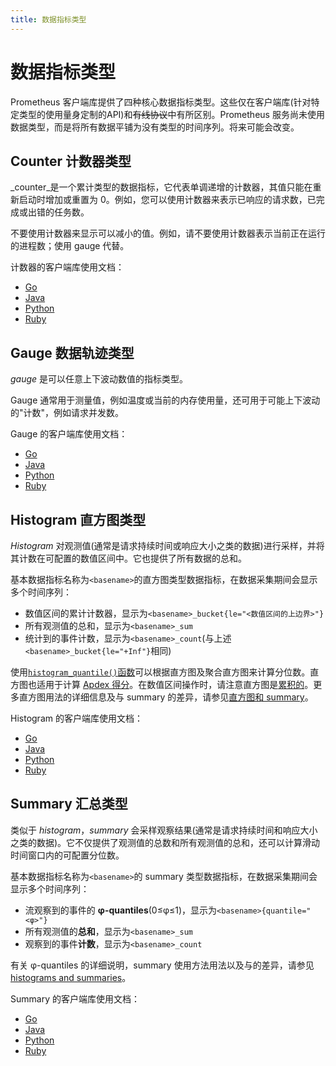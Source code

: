 ```yaml
---
title: 数据指标类型
---
```


# 数据指标类型

Prometheus 客户端库提供了四种核心数据指标类型。这些仅在客户端库\(针对特定类型的使用量身定制的API\)和~~有线协议~~中有所区别。Prometheus 服务尚未使用数据类型，而是将所有数据平铺为没有类型的时间序列。将来可能会改变。

## Counter 计数器类型 <a id="counter"></a>

_counter_是一个累计类型的数据指标，它代表单调递增的计数器，其值只能在重新启动时增加或重置为 0。例如，您可以使用计数器来表示已响应的请求数，已完成或出错的任务数。

不要使用计数器来显示可以减小的值。例如，请不要使用计数器表示当前正在运行的进程数；使用 gauge 代替。

计数器的客户端库使用文档：

* [Go](https://godoc.org/github.com/prometheus/client_golang/prometheus#Counter)
* [Java](https://github.com/prometheus/client_java#counter)
* [Python](https://github.com/prometheus/client_python#counter)
* [Ruby](https://github.com/prometheus/client_ruby#counter)

## Gauge 数据轨迹类型 <a id="gauge"></a>

_gauge_ 是可以任意上下波动数值的指标类型。

Gauge 通常用于测量值，例如温度或当前的内存使用量，还可用于可能上下波动的"计数"，例如请求并发数。

Gauge 的客户端库使用文档：

* [Go](https://godoc.org/github.com/prometheus/client_golang/prometheus#Gauge)
* [Java](https://github.com/prometheus/client_java#gauge)
* [Python](https://github.com/prometheus/client_python#gauge)
* [Ruby](https://github.com/prometheus/client_ruby#gauge)

## Histogram 直方图类型 <a id="histogram"></a>

_Histogram_ 对观测值\(通常是请求持续时间或响应大小之类的数据\)进行采样，并将其计数在可配置的数值区间中。它也提供了所有数据的总和。

基本数据指标名称为`<basename>`的直方图类型数据指标，在数据采集期间会显示多个时间序列：

* 数值区间的累计计数器，显示为`<basename>_bucket{le="<数值区间的上边界>"}`
* 所有观测值的总和，显示为`<basename>_sum`
* 统计到的事件计数，显示为`<basename>_count`\(与上述`<basename>_bucket{le="+Inf"}`相同\)

使用[`histogram_quantile()`函数](functions.md#histogram_quantile)可以根据直方图及聚合直方图来计算分位数。直方图也适用于计算 [Apdex 得分](https://en.wikipedia.org/wiki/Apdex)。在数值区间操作时，请注意直方图是[累积的](https://en.wikipedia.org/wiki/Histogram#Cumulative_histogram)。更多直方图用法的详细信息及与 summary 的差异，请参见[直方图和 summary](histograms.md)。

Histogram 的客户端库使用文档：

* [Go](https://godoc.org/github.com/prometheus/client_golang/prometheus#Histogram)
* [Java](https://github.com/prometheus/client_java#histogram)
* [Python](https://github.com/prometheus/client_python#histogram)
* [Ruby](https://github.com/prometheus/client_ruby#histogram)

## Summary 汇总类型 <a id="summary"></a>

类似于 _histogram_，_summary_ 会采样观察结果\(通常是请求持续时间和响应大小之类的数据\)。它不仅提供了观测值的总数和所有观测值的总和，还可以计算滑动时间窗口内的可配置分位数。

基本数据指标名称为`<basename>`的 summary 类型数据指标，在数据采集期间会显示多个时间序列：

* 流观察到的事件的 **φ-quantiles**\(0≤φ≤1\)，显示为`<basename>{quantile="<φ>"}`
* 所有观测值的**总和**，显示为`<basename>_sum`
* 观察到的事件**计数**，显示为`<basename>_count`

有关 φ-quantiles 的详细说明，summary 使用方法用法以及与的差异，请参见 [histograms and summaries](../practices/histograms.md)。

Summary 的客户端库使用文档：

* [Go](https://godoc.org/github.com/prometheus/client_golang/prometheus#Summary)
* [Java](https://github.com/prometheus/client_java#summary)
* [Python](https://github.com/prometheus/client_python#summary)
* [Ruby](https://github.com/prometheus/client_ruby#summary)

